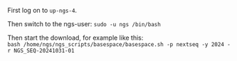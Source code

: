 First log on to `up-ngs-4`.  

Then switch to the ngs-user: `sudo -u ngs /bin/bash`  

Then start the download, for example like this:    
`bash /home/ngs/ngs_scripts/basespace/basespace.sh -p nextseq -y 2024 -r NGS_SEQ-20241031-01`
